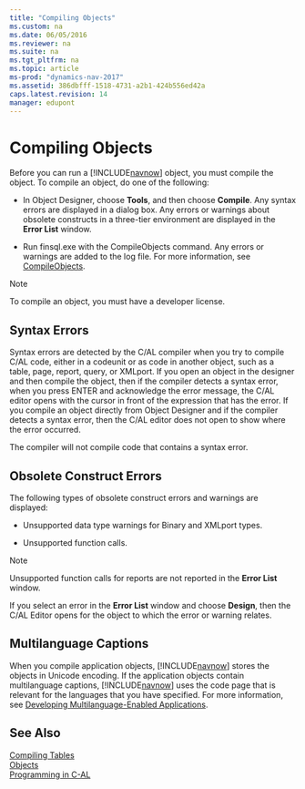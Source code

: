 ```yaml
---
title: "Compiling Objects"
ms.custom: na
ms.date: 06/05/2016
ms.reviewer: na
ms.suite: na
ms.tgt_pltfrm: na
ms.topic: article
ms-prod: "dynamics-nav-2017"
ms.assetid: 386dbfff-1518-4731-a2b1-424b556ed42a
caps.latest.revision: 14
manager: edupont
---
```

# Compiling Objects
Before you can run a [!INCLUDE[navnow](includes/navnow_md.md)] object, you must compile the object. To compile an object, do one of the following:  
  
-   In Object Designer, choose **Tools**, and then choose **Compile**. Any syntax errors are displayed in a dialog box. Any errors or warnings about obsolete constructs in a three\-tier environment are displayed in the **Error List** window.  
  
-   Run finsql.exe with the CompileObjects command. Any errors or warnings are added to the log file. For more information, see [CompileObjects](CompileObjects.md).  
  
> [!NOTE]  
>  To compile an object, you must have a developer license.  
  
## Syntax Errors  
 Syntax errors are detected by the C/AL compiler when you try to compile C/AL code, either in a codeunit or as code in another object, such as a table, page, report, query, or XMLport. If you open an object in the designer and then compile the object, then if the compiler detects a syntax error, when you press ENTER and acknowledge the error message, the C/AL editor opens with the cursor in front of the expression that has the error. If you compile an object directly from Object Designer and if the compiler detects a syntax error, then the C/AL editor does not open to show where the error occurred.  
  
 The compiler will not compile code that contains a syntax error.  
  
## Obsolete Construct Errors  
 The following types of obsolete construct errors and warnings are displayed:  
  
-   Unsupported data type warnings for Binary and XMLport types.  
  
-   Unsupported function calls.  
  
> [!NOTE]  
>  Unsupported function calls for reports are not reported in the **Error List** window.  
  
 If you select an error in the **Error List** window and choose **Design**, then the C/AL Editor opens for the object to which the error or warning relates.  
  
## Multilanguage Captions  
 When you compile application objects, [!INCLUDE[navnow](includes/navnow_md.md)] stores the objects in Unicode encoding. If the application objects contain multilanguage captions, [!INCLUDE[navnow](includes/navnow_md.md)] uses the code page that is relevant for the languages that you have specified. For more information, see [Developing Multilanguage\-Enabled Applications](Developing-Multilanguage-Enabled-Applications.md).  
  
## See Also  
 [Compiling Tables](Compiling-Tables.md)   
 [Objects](Objects.md)   
 [Programming in C\-AL](Programming-in-C-AL.md)